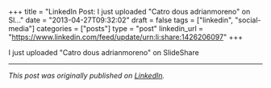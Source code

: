 +++
title = "LinkedIn Post: I just uploaded "Catro dous adrianmoreno" on Sl..."
date = "2013-04-27T09:32:02"
draft = false
tags = ["linkedin", "social-media"]
categories = ["posts"]
type = "post"
linkedin_url = "https://www.linkedin.com/feed/update/urn:li:share:1426206097"
+++

I just uploaded "Catro dous adrianmoreno" on SlideShare

---

*This post was originally published on [LinkedIn](https://www.linkedin.com/in/adrianmoreno/recent-activity/all/).*
